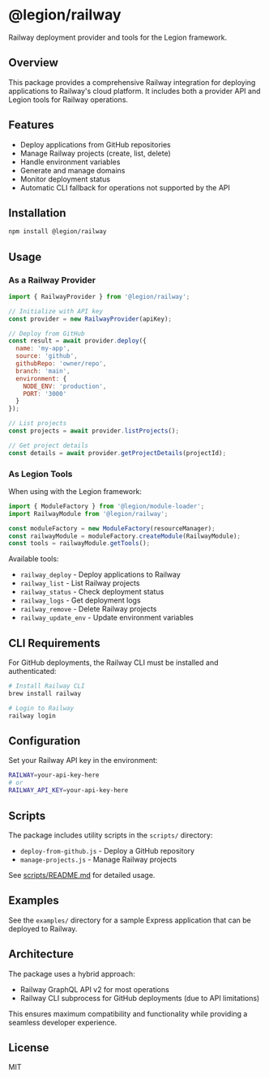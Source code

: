 # @legion/railway

Railway deployment provider and tools for the Legion framework.

## Overview

This package provides a comprehensive Railway integration for deploying applications to Railway's cloud platform. It includes both a provider API and Legion tools for Railway operations.

## Features

- Deploy applications from GitHub repositories
- Manage Railway projects (create, list, delete)
- Handle environment variables
- Generate and manage domains
- Monitor deployment status
- Automatic CLI fallback for operations not supported by the API

## Installation

```bash
npm install @legion/railway
```

## Usage

### As a Railway Provider

```javascript
import { RailwayProvider } from '@legion/railway';

// Initialize with API key
const provider = new RailwayProvider(apiKey);

// Deploy from GitHub
const result = await provider.deploy({
  name: 'my-app',
  source: 'github',
  githubRepo: 'owner/repo',
  branch: 'main',
  environment: {
    NODE_ENV: 'production',
    PORT: '3000'
  }
});

// List projects
const projects = await provider.listProjects();

// Get project details
const details = await provider.getProjectDetails(projectId);
```

### As Legion Tools

When using with the Legion framework:

```javascript
import { ModuleFactory } from '@legion/module-loader';
import RailwayModule from '@legion/railway';

const moduleFactory = new ModuleFactory(resourceManager);
const railwayModule = moduleFactory.createModule(RailwayModule);
const tools = railwayModule.getTools();
```

Available tools:
- `railway_deploy` - Deploy applications to Railway
- `railway_list` - List Railway projects
- `railway_status` - Check deployment status
- `railway_logs` - Get deployment logs
- `railway_remove` - Delete Railway projects
- `railway_update_env` - Update environment variables

## CLI Requirements

For GitHub deployments, the Railway CLI must be installed and authenticated:

```bash
# Install Railway CLI
brew install railway

# Login to Railway
railway login
```

## Configuration

Set your Railway API key in the environment:

```bash
RAILWAY=your-api-key-here
# or
RAILWAY_API_KEY=your-api-key-here
```

## Scripts

The package includes utility scripts in the `scripts/` directory:

- `deploy-from-github.js` - Deploy a GitHub repository
- `manage-projects.js` - Manage Railway projects

See [scripts/README.md](scripts/README.md) for detailed usage.

## Examples

See the `examples/` directory for a sample Express application that can be deployed to Railway.

## Architecture

The package uses a hybrid approach:
- Railway GraphQL API v2 for most operations
- Railway CLI subprocess for GitHub deployments (due to API limitations)

This ensures maximum compatibility and functionality while providing a seamless developer experience.

## License

MIT